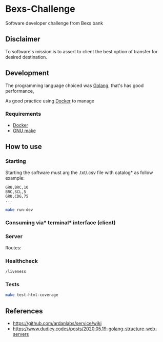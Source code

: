 # Bexs-Challenge

Software developer challenge from Bexs bank

## Disclaimer

To software's mission is to assert to client the best option of transfer for desired destination.

## Development

The programming language choiced was [Golang](https://golang.org/), that's has good performance, 
<!-- scalabity. E o author está desenvolvendo novas habilidades com ela. -->
As good practice using [Docker](https://docs.docker.com/) to manage 
<!-- TODO Se a lista for maior que quantas linhas irá estourar a memória e melhor usar um redis? -->
<!-- TODO code climate -->

### Requirements

- [Docker](https://docs.docker.com/)
- [GNU make](https://www.gnu.org/software/make/)

## How to use

### Starting

Starting the software must arg the .txt/.csv file with catalog* as follow example:

```csv
GRU,BRC,10
BRC,SCL,5
GRU,CDG,75
...
```

```bash
make run-dev
```

### Consuming via* terminal* interface (client)

<!-- TODO decrever como usar via terminal -->

### Server

<!-- TODO decrever como usar via api -->
<!-- TODO add postman collection -->

Routes:

### Healthcheck

`/liveness`
<!-- TODO liveness readness as k8s pattern-->

### Tests

```bash
make test-html-coverage
```

## References

- https://github.com/ardanlabs/service/wiki
- https://www.dudley.codes/posts/2020.05.19-golang-structure-web-servers

<!-- TODO add dockerignore -->
